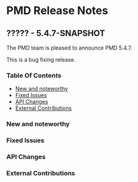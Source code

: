 # PMD Release Notes

## ????? - 5.4.7-SNAPSHOT

The PMD team is pleased to announce PMD 5.4.7.

This is a bug fixing release.

### Table Of Contents

* [New and noteworthy](#New_and_noteworthy)
* [Fixed Issues](#Fixed_Issues)
* [API Changes](#API_Changes)
* [External Contributions](#External_Contributions)

### New and noteworthy

### Fixed Issues

### API Changes

### External Contributions
